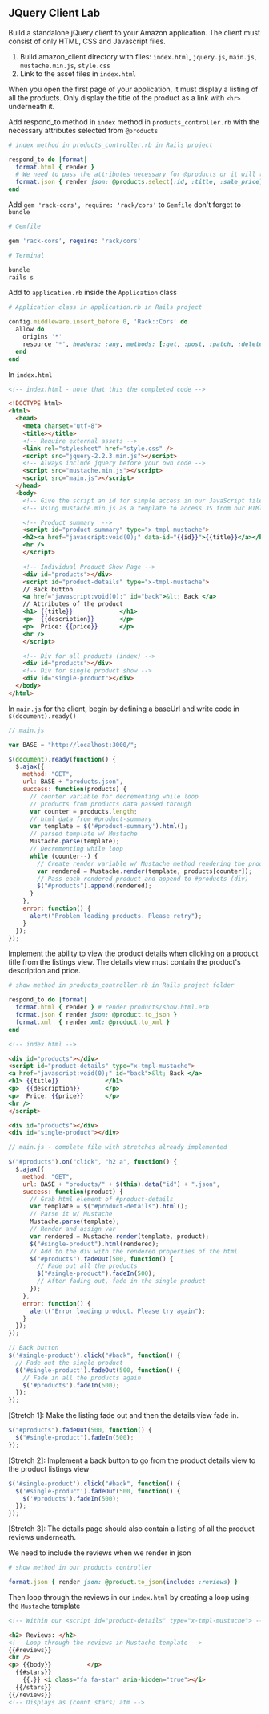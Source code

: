 ## JQuery Client Lab

Build a standalone jQuery client to your Amazon application. The client must consist of only HTML, CSS and Javascript files.

1. Build amazon_client directory with files: `index.html`, `jquery.js`, `main.js`, `mustache.min.js`, `style.css`
2. Link to the asset files in `index.html`

When you open the first page of your application, it must display a listing of all the products. Only display the title of the product as a link with `<hr>` underneath it.

Add respond_to method in `index` method in `products_controller.rb` with the necessary attributes selected from `@products`

```ruby
# index method in products_controller.rb in Rails project

respond_to do |format|
  format.html { render }
  # We need to pass the attributes necessary for @products or it will throw an error
  format.json { render json: @products.select(:id, :title, :sale_price) }
end
```

Add `gem 'rack-cors', require: 'rack/cors'` to `Gemfile` don't forget to `bundle`

```ruby
# Gemfile

gem 'rack-cors', require: 'rack/cors'
```

```bash
# Terminal

bundle
rails s
```
Add to `application.rb` inside the `Application` class

```ruby
# Application class in application.rb in Rails project

config.middleware.insert_before 0, 'Rack::Cors' do
  allow do
    origins '*'
    resource '*', headers: :any, methods: [:get, :post, :patch, :delete]
  end
end
```

In `index.html`

```html
<!-- index.html - note that this the completed code -->

<!DOCTYPE html>
<html>
  <head>
    <meta charset="utf-8">
    <title></title>
    <!-- Require external assets -->
    <link rel="stylesheet" href="style.css" />
    <script src="jquery-2.2.3.min.js"></script>
    <!-- Always include jquery before your own code -->
    <script src="mustache.min.js"></script>
    <script src="main.js"></script>
  </head>
  <body>
    <!-- Give the script an id for simple access in our JavaScript file -->
    <!-- Using mustache.min.js as a template to access JS from our HTMl -->

    <!-- Product summary  -->
    <script id="product-summary" type="x-tmpl-mustache">
    <h2><a href="javascript:void(0);" data-id="{{id}}">{{title}}</a></h2>
    <hr />
    </script>

    <!-- Individual Product Show Page -->
    <div id="products"></div>
    <script id="product-details" type="x-tmpl-mustache">
    // Back button
    <a href="javascript:void(0);" id="back">&lt; Back </a>
    // Attributes of the product
    <h1> {{title}}             </h1>
    <p>  {{description}}       </p>
    <p>  Price: {{price}}      </p>
    <hr />
    </script>

    <!-- Div for all products (index) -->
    <div id="products"></div>
    <!-- Div for single product show -->
    <div id="single-product"></div>
  </body>
</html>

```

In `main.js` for the client, begin by defining a baseUrl and write code in `$(document).ready()`

```js
// main.js

var BASE = "http://localhost:3000/";

$(document).ready(function() {
  $.ajax({
    method: "GET",
    url: BASE + "products.json",
    success: function(products) {
      // counter variable for decrementing while loop
      // products from products data passed through
      var counter = products.length;
      // html data from #product-summary
      var template = $('#product-summary').html();
      // parsed template w/ Mustache
      Mustache.parse(template);
      // Decrementing while loop
      while (counter--) {
        // Create render variable w/ Mustache method rendering the products
        var rendered = Mustache.render(template, products[counter]);
        // Pass each rendered product and append to #products (div)
        $("#products").append(rendered);
      }
    },
    error: function() {
      alert("Problem loading products. Please retry");
    }
  });
});
```

Implement the ability to view the product details when clicking on a product title from the listings view. The details view must contain the product's description and price.

```ruby
# show method in products_controller.rb in Rails project folder

respond_to do |format|
  format.html { render } # render products/show.html.erb
  format.json { render json: @product.to_json }
  format.xml  { render xml: @product.to_xml }
end
```

```html
<!-- index.html -->

<div id="products"></div>
<script id="product-details" type="x-tmpl-mustache">
<a href="javascript:void(0);" id="back">&lt; Back </a>
<h1> {{title}}             </h1>
<p>  {{description}}       </p>
<p>  Price: {{price}}      </p>
<hr />
</script>

<div id="products"></div>
<div id="single-product"></div>
```

```js
// main.js - complete file with stretches already implemented

$("#products").on("click", "h2 a", function() {
  $.ajax({
    method: "GET",
    url: BASE + "products/" + $(this).data("id") + ".json",
    success: function(product) {
      // Grab html element of #product-details
      var template = $("#product-details").html();
      // Parse it w/ Mustache
      Mustache.parse(template);
      // Render and assign var
      var rendered = Mustache.render(template, product);
      $("#single-product").html(rendered);
      // Add to the div with the rendered properties of the html
      $("#products").fadeOut(500, function() {
        // Fade out all the products
        $("#single-product").fadeIn(500);
        // After fading out, fade in the single product
      });
    },
    error: function() {
      alert("Error loading product. Please try again");
    }
  });
});

// Back button
$('#single-product').click("#back", function() {
  // Fade out the single product
  $('#single-product').fadeOut(500, function() {
    // Fade in all the products again
    $('#products').fadeIn(500);
  });
});
```

[Stretch 1]: Make the listing fade out and then the details view fade in.
```js
$("#products").fadeOut(500, function() {
  $("#single-product").fadeIn(500);
});
```
[Stretch 2]: Implement a back button to go from the product details view to the product listings view
```js
$('#single-product').click("#back", function() {
  $('#single-product').fadeOut(500, function() {
    $('#products').fadeIn(500);
  });
});
```

[Stretch 3]: The details page should also contain a listing of all the product reviews underneath.

We need to include the reviews when we render in json

```ruby
# show method in our products controller

format.json { render json: @product.to_json(include: :reviews) }
```

Then loop through the reviews in our `index.html` by creating a loop using the `Mustache` template

```html
<!-- Within our <script id="product-details" type="x-tmpl-mustache"> -->

<h2> Reviews: </h2>
<!-- Loop through the reviews in Mustache template -->
{{#reviews}}
<hr />
<p> {{body}}          </p>
  {{#stars}}
    {{.}} <i class="fa fa-star" aria-hidden="true"></i>
  {{/stars}}
{{/reviews}}
<!-- Displays as (count stars) atm -->
```
